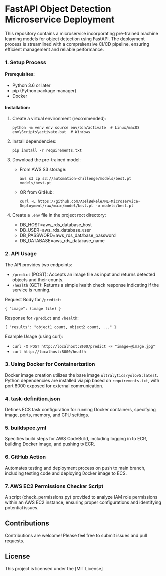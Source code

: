 
# FastAPI Object Detection Microservice Deployment

This repository contains a microservice incorporating pre-trained machine learning models for object detection using FastAPI. The deployment process is streamlined with a comprehensive CI/CD pipeline, ensuring efficient management and reliable performance.

### 1. Setup Process

#### Prerequisites:

-   Python 3.6 or later
-   pip (Python package manager)
-   Docker

#### Installation:

1.  Create a virtual environment (recommended):
    
    `python -m venv env
    source env/bin/activate  # Linux/macOS
    env\Scripts\activate.bat  # Windows` 
    
2.  Install dependencies:
    
    `pip install -r requirements.txt` 
    
3.  Download the pre-trained model:
    -   From AWS S3 storage:
        
        `aws s3 cp s3://automation-challenge/models/best.pt models/best.pt` 
        
    -   OR from GitHub:
        
        `curl -L https://github.com/AbelBekele/ML-Microservice-Deployment/raw/main/model/best.pt -o models/best.pt` 
        
4.  Create a `.env` file in the project root directory:
       
    - DB_HOST=aws_rds_database_host
    - DB_USER=aws_rds_database_user
    - DB_PASSWORD=aws_rds_database_password
    - DB_DATABASE=aws_rds_database_name 
    

### 2. API Usage

The API provides two endpoints:

-   `/predict` (POST): Accepts an image file as input and returns detected objects and their counts.
-   `/health` (GET): Returns a simple health check response indicating if the service is running.

Request Body for `/predict`:

`{
  "image": (image file)
}` 

Response for `/predict` and `/health`:

`{
  "results": "object1 count, object2 count, ..."
}` 

Example Usage (using curl):

- `curl -X POST http://localhost:8000/predict -F "image=@image.jpg"`
- `curl http://localhost:8000/health` 

### 3. Using Docker for Containerization

Docker image creation utilizes the base image `ultralytics/yolov5:latest`. Python dependencies are installed via pip based on `requirements.txt`, with port 8000 exposed for external communication.

### 4. task-definition.json
Defines ECS task configuration for running Docker containers, specifying image, ports, memory, and CPU settings.

### 5. buildspec.yml
Specifies build steps for AWS CodeBuild, including logging in to ECR, building Docker image, and pushing to ECR.

### 6. GitHub Action
Automates testing and deployment process on push to main branch, including testing code and deploying Docker image to ECS.

### 7. AWS EC2 Permissions Checker Script
A script (check_permissions.py) provided to analyze IAM role permissions within an AWS EC2 instance, ensuring proper configurations and identifying potential issues.

## Contributions

Contributions are welcome! Please feel free to submit issues and pull requests.

## License

This project is licensed under the [MIT License]